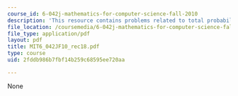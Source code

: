 ```yaml
---
course_id: 6-042j-mathematics-for-computer-science-fall-2010
description: 'This resource contains problems related to total probability law. '
file_location: /coursemedia/6-042j-mathematics-for-computer-science-fall-2010/2fddb986b7fbf14b259c68595ee720aa_MIT6_042JF10_rec18.pdf
file_type: application/pdf
layout: pdf
title: MIT6_042JF10_rec18.pdf
type: course
uid: 2fddb986b7fbf14b259c68595ee720aa

---
```

None